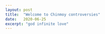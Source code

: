 ```yaml
---
layout: post
title:  "Welcome to Chinmoy controversies"
date:   2020-06-25
excerpt: "god infinite love"
---
```

